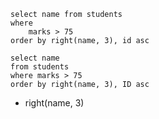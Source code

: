 ```
select name from students
where
    marks > 75
order by right(name, 3), id asc
```

```
select name
from students
where marks > 75
order by right(name, 3), ID asc
```

- right(name, 3)
